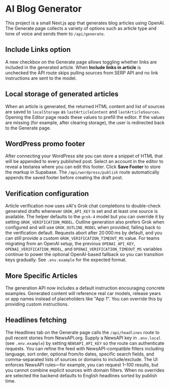 # AI Blog Generator

This project is a small Next.js app that generates blog articles using OpenAI.
The Generate page collects a variety of options such as article type and tone of
voice and sends them to `/api/generate`.

## Include Links option

A new checkbox on the Generate page allows toggling whether links are included in
the generated article. When **Include links in article** is unchecked the API
route skips pulling sources from SERP API and no link instructions are sent to
the model.

## Local storage of generated articles

When an article is generated, the returned HTML content and list of sources are
saved to `localStorage` as `lastArticleContent` and `lastArticleSources`.
Opening the Editor page reads these values to prefill the editor. If the values
are missing (for example, after clearing storage), the user is redirected back
to the Generate page.

## WordPress promo footer

After connecting your WordPress site you can store a snippet of HTML that will
be appended to every published post. Select an account in the editor to reveal a
textarea where you can edit this footer. Click **Save Footer** to store the
markup in Supabase. The `/api/wordpress/publish` route automatically appends the
saved footer before creating the draft post.

## Verification configuration

Article verification now uses xAI's Grok chat completions to double-check
generated drafts whenever `GROK_API_KEY` is set and at least one source is
available. The helper defaults to the `grok-4` model but you can override it by
setting `GROK_VERIFICATION_MODEL`. Outline generation also prefers Grok when
configured and will use `GROK_OUTLINE_MODEL` when provided, falling back to the
verification default. Requests abort after 20 000 ms by default,
and you can still provide a custom `GROK_VERIFICATION_TIMEOUT_MS` value. For teams migrating from
an OpenAI setup, the previous `OPENAI_API_KEY`, `OPENAI_VERIFICATION_MODEL`, and
`OPENAI_VERIFICATION_TIMEOUT_MS` variables continue to power the optional
OpenAI-based fallback so you can transition keys gradually. See `.env.example`
for the expected format.

## More Specific Articles

The generation API now includes a default instruction encouraging concrete
examples. Generated content will reference real car models, release years or app
names instead of placeholders like "App 1". You can override this by providing
custom instructions.


## Headlines fetching

The Headlines tab on the Generate page calls the `/api/headlines` route to pull
recent stories from NewsAPI.org. Supply a NewsAPI key in `.env.local` (see
`.env.example`) by setting `NEWSAPI_API_KEY` so the route can authenticate
requests. You can refine the feed with NewsAPI-compatible filters including
language, sort order, optional from/to dates, specific search fields, and
comma-separated lists of sources or domains to include/exclude. The UI enforces
NewsAPI rules—for example, you can request 1–100 results, but you cannot combine
explicit sources with domain filters. When no overrides are selected the backend
defaults to English headlines sorted by publish time.
